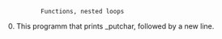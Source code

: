               Functions, nested loops
0) This programm that prints _putchar, followed by a new line.
